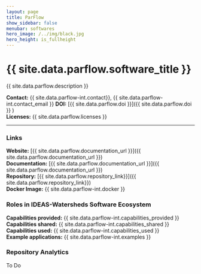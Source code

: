 ```yaml
---
layout: page
title: ParFlow
show_sidebar: false
menubar: softwares
hero_image: /../img/black.jpg
hero_height: is_fullheight
---
```


# {{ site.data.parflow.software_title }} [<i class="fas fa-book"></i>](https://parflow.org/) [<i class="fab fa-github"></i>](https://github.com/parflow/parflow) 

{{ site.data.parflow.description }} 

**Contact:** {{ site.data.parflow-int.contact}}, {{ site.data.parflow-int.contact_email }}
**DOI:**  [{{ site.data.parflow.doi }}]({{ site.data.parflow.doi }} ) <br>
**Licenses:**  {{ site.data.parflow.licenses }} <br>

***

### Links

**Website:** [{{ site.data.parflow.documentation_url }}]({{ site.data.parflow.documentation_url }}) <br>
**Documentation:** [{{ site.data.parflow.documentation_url }}]({{ site.data.parflow.documentation_url }}) <br>
**Repository:**  [{{ site.data.parflow.repository_link}}]({{ site.data.parflow.repository_link}})  <br>
**Docker Image:**  {{ site.data.parflow-int.docker }}

### Roles in IDEAS-Watersheds Software Ecosystem

**Capabilities provided:** {{ site.data.parflow-int.capabilities_provided }} <br>
**Capabilities shared:** {{ site.data.parflow-int.capabilities_shared }}<br>
**Capabilities used:** {{ site.data.parflow-int.capabilities_used }}<br>
**Example applications:** {{ site.data.parflow-int.examples }}

### Repository Analytics

To Do





